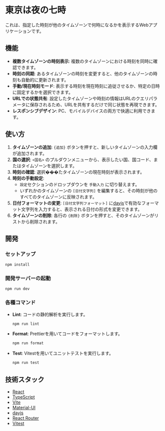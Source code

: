 # 東京は夜の七時

これは、指定した時刻が他のタイムゾーンで何時になるかを表示するWebアプリケーションです。

## 機能

- **複数タイムゾーンの時刻表示**: 複数のタイムゾーンにおける時刻を同時に確認できます。
- **時刻の同期**: あるタイムゾーンの時刻を変更すると、他のタイムゾーンの時刻も自動的に更新されます。
- **手動/現在時刻モード**: 表示する時刻を現在時刻に追従させるか、特定の日時に固定するかを選択できます。
- **URLでの状態共有**: 設定したタイムゾーンや時刻の情報はURLのクエリパラメータに保存されるため、URLを共有するだけで同じ状態を再現できます。
- **レスポンシブデザイン**: PC、モバイルデバイスの両方で快適に利用できます。

## 使い方

1.  **タイムゾーンの追加**: `{追加}` ボタンを押すと、新しいタイムゾーンの入力欄が追加されます。
2.  **国の選択**: `<国名>` のプルダウンメニューから、表示したい国、国コード、またはタイムゾーンを選択します。
3.  **時刻の確認**: 選択���たタイムゾーンの現在時刻が表示されます。
4.  **時刻の手動設定**:
    - `設定`セクションのドロップダウンを `手動入力` に切り替えます。
    - いずれかのタイムゾーンの `[日付文字列]` を編集すると、その時刻が他のすべてのタイムゾーンに反映されます。
5.  **日付フォーマットの変更**: `[日付文字列フォーマット]` に[dayjs](https://day.js.org/docs/en/display/format)で有効なフォーマット文字列を入力すると、表示される日付の形式を変更できます。
6.  **タイムゾーンの削除**: 各行の `{削除}` ボタンを押すと、そのタイムゾーンがリストから削除されます。

## 開発

### セットアップ

```bash
npm install
```

### 開発サーバーの起動

```bash
npm run dev
```

### 各種コマンド

- **Lint**: コードの静的解析を実行します。
  ```bash
  npm run lint
  ```
- **Format**: Prettierを用いてコードをフォーマットします。
  ```bash
  npm run format
  ```
- **Test**: Vitestを用いてユニットテストを実行します。
  ```bash
  npm run test
  ```

## 技術スタック

- [React](https://react.dev/)
- [TypeScript](https://www.typescriptlang.org/)
- [Vite](https://vitejs.dev/)
- [Material-UI](https://mui.com/)
- [dayjs](https://day.js.org/)
- [React Router](https://reactrouter.com/)
- [Vitest](https://vitest.dev/)